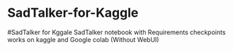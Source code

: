 # SadTalker-for-Kaggle
#SadTalker for Kggale SadTalker notebook with Requirements checkpoints works on kaggle and Google colab (Without WebUI)
